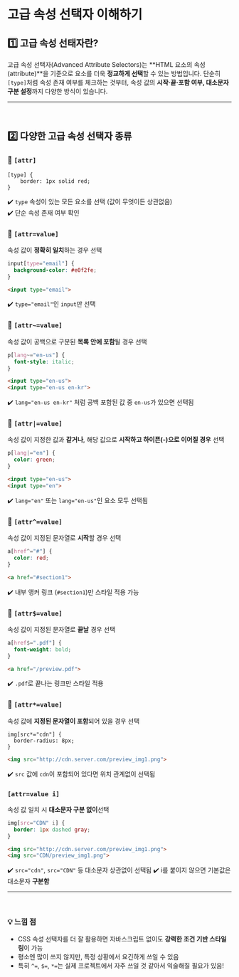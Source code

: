 # 고급 속성 선택자 이해하기
## 1️⃣ 고급 속성 선태자란?
고급 속성 선택자(Advanced Attribute Selectors)는 **HTML 요소의 속성(attribute)**을 기준으로 요소를 더욱 **정교하게 선택**할 수 있는 방법입니다. 단순히 `[type]`처럼 속성 존재 여부를 체크하는 것부터, 속성 값의 **시작·끝·포함 여부, 대소문자 구분 설정**까지 다양한 방식이 있습니다.

---
<br>

## 2️⃣ 다양한 고급 속성 선택자 종류
### 🔹 `[attr]`
```
[type] {
	border: 1px solid red;
}
```
✔️ `type` 속성이 있는 모든 요소를 선택 (값이 무엇이든 상관없음)  
✔️ 단순 속성 존재 여부 확인
<br>

### 🔹 `[attr=value]`
속성 값이 **정확히 일치**하는 경우 선택
```css
input[type="email"] {
  background-color: #e0f2fe;
}
```
```html
<input type="email">
```
✔️ `type="email"`인 `input`만 선택
<br>
	
### 🔹 `[attr~=value]`
속성 값이 공백으로 구분된 **목록 안에 포함**될 경우 선택
```css
p[lang~="en-us"] {
  font-style: italic;
}
```
```html
<input type="en-us">
<input type="en-us en-kr">
```
✔️ `lang="en-us en-kr"` 처럼 공백 포함된 값 중 `en-us`가 있으면 선택됨
<br>

### 🔹 `[attr|=value]`
속성 값이 지정한 값과 **같거나**, 해당 값으로 **시작하고 하이픈(-)으로 이어질 경우** 선택
```css
p[lang|="en"] {
  color: green;
}
```
```html
<input type="en-us">
<input type="en">
```
✔️ `lang="en"` 또는 `lang="en-us"`인 요소 모두 선택됨
<br>

### 🔹 `[attr^=value]`
속성 값이 지정된 문자열로 **시작**할 경우 선택
```css
a[href^="#"] {
  color: red;
}
```
```html
<a href="#section1">
```
✔️ 내부 앵커 링크 (`#section1`)만 스타일 적용 가능
<br>

### 🔹 `[attr$=value]`
속성 값이 지정된 문자열로 **끝날** 경우 선택
```css
a[href$=".pdf"] {
  font-weight: bold;
}
```
```html
<a href="/preview.pdf">
```
✔️ `.pdf`로 끝나는 링크만 스타일 적용
<br>

### 🔹 `[attr*=value]`
속성 값에 **지정된 문자열이 포함**되어 있을 경우 선택
```
img[src*="cdn"] {
  border-radius: 8px;
}
```
```html
<img src="http://cdn.server.com/preview_img1.png">
```
✔️ `src` 값에 `cdn`이 포함되어 있다면 위치 관계없이 선택됨
<br>

### `[attr=value i]`
속성 값 일치 시 **대소문자 구분 없이**선택
```css
img[src="CDN" i] {
  border: 1px dashed gray;
}
```
```html
<img src="http://cdn.server.com/preview_img1.png">
<img src="CDN/preview_img1.png">
```
✔️ `src="cdn"`, `src="CDN"` 등 대소문자 상관없이 선택됨
✔️ i를 붙이지 않으면 기본값은 대소문자 **구분함**

---
<br>

### 💡 느낌 점
- CSS 속성 선택자를 더 잘 활용하면 자바스크립트 없이도 **강력한 조건 기반 스타일링**이 가능
- 평소엔 많이 쓰지 않지만, 특정 상황에서 요긴하게 쓰일 수 있음
- 특히 `^=`, `$=`, `*=`는 실제 프로젝트에서 자주 쓰일 것 같아서 익술해질 필요가 있음!
